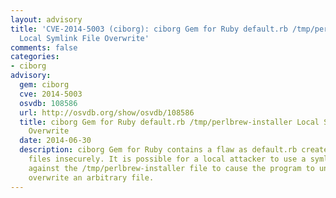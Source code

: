 ```yaml
---
layout: advisory
title: 'CVE-2014-5003 (ciborg): ciborg Gem for Ruby default.rb /tmp/perlbrew-installer
  Local Symlink File Overwrite'
comments: false
categories:
- ciborg
advisory:
  gem: ciborg
  cve: 2014-5003
  osvdb: 108586
  url: http://osvdb.org/show/osvdb/108586
  title: ciborg Gem for Ruby default.rb /tmp/perlbrew-installer Local Symlink File
    Overwrite
  date: 2014-06-30
  description: ciborg Gem for Ruby contains a flaw as default.rb creates temporary
    files insecurely. It is possible for a local attacker to use a symlink attack
    against the /tmp/perlbrew-installer file to cause the program to unexpectedly
    overwrite an arbitrary file.
---
```

